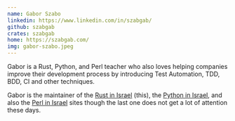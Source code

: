 ```yaml
---
name: Gabor Szabo
linkedin: https://www.linkedin.com/in/szabgab/
github: szabgab
crates: szabgab
home: https://szabgab.com/
img: gabor-szabo.jpeg
---
```


Gabor is a Rust, Python, and Perl teacher who also loves helping companies improve their development process by introducing Test Automation, TDD, BDD, CI and other techniques.

Gabor is the maintainer of the [Rust in Israel](https://rust.org.il/) (this), the [Python in Israel](https://python.org.il/), and also the [Perl in Israel](https://perl.org.il/) sites
though the last one does not get a lot of attention these days.

